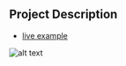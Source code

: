 ## Project Description

* [live example](https://partybrasil.github.io/website-templates/full-slider)

![alt text](https://github.com/learning-zone/website-templates/blob/master/assets/full-slider.png "full-slider")
